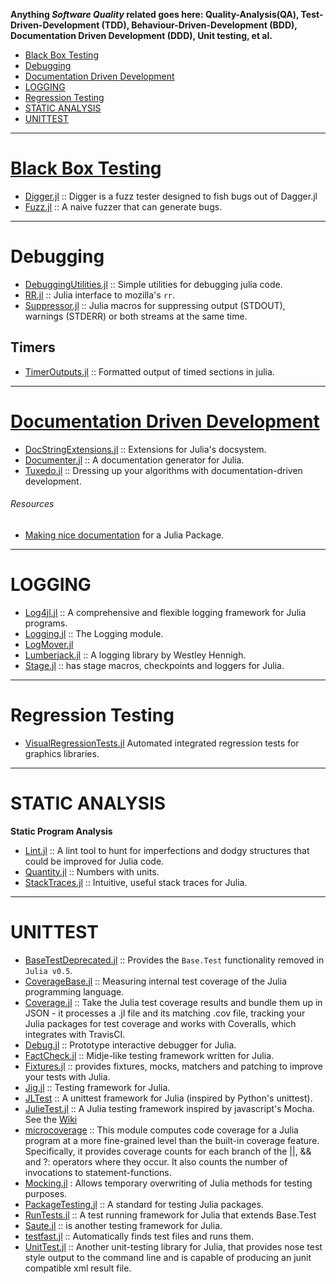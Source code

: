 **Anything _Software Quality_ related goes here: Quality-Analysis(QA), Test-Driven-Development (TDD), Behaviour-Driven-Development (BDD), Documentation Driven Development (DDD), Unit testing, et al.**

+ [Black Box Testing](#black-box-testing)
+ [Debugging](#debugging)
+ [Documentation Driven Development](#documentation-driven-development)
+ [LOGGING](#logging)
+ [Regression Testing](#regression-testing)
+ [STATIC ANALYSIS](#static-analysis)
+ [UNITTEST](#unittest)

----

# [Black Box Testing](http://en.wikipedia.org/wiki/Black-box_testing)
+ [Digger.jl](https://github.com/MikeInnes/Digger.jl) :: Digger is a fuzz tester designed to fish bugs out of Dagger.jl
+ [Fuzz.jl](https://github.com/danluu/Fuzz.jl) :: A naive fuzzer that can generate bugs.

----

# Debugging
+ [DebuggingUtilities.jl](https://github.com/timholy/DebuggingUtilities.jl) :: Simple utilities for debugging julia code.
+ [RR.jl](https://github.com/Keno/RR.jl) :: Julia interface to mozilla's `rr`.
+ [Suppressor.jl](https://github.com/Ismael-VC/Suppressor.jl) ::  Julia macros for suppressing output (STDOUT), warnings (STDERR) or both streams at the same time.

## Timers
+ [TimerOutputs.jl](https://github.com/KristofferC/TimerOutputs.jl) :: Formatted output of timed sections in julia.

----

# [Documentation Driven Development](http://collectiveidea.com/blog/archives/2014/04/21/on-documentation-driven-development/)
+ [DocStringExtensions.jl](https://github.com/JuliaDocs/DocStringExtensions.jl) :: Extensions for Julia's docsystem.
+ [Documenter.jl](https://github.com/JuliaDocs/Documenter.jl) :: A documentation generator for Julia. 
+ [Tuxedo.jl](https://github.com/milktrader/Tuxedo.jl) :: Dressing up your algorithms with documentation-driven development.

###### Resources
+ [Making nice documentation](http://maurow.bitbucket.org/notes/documenting-a-julia-package.html) for a Julia Package.

----

# LOGGING
+ [Log4jl.jl](https://github.com/wildart/Log4jl.jl) :: A comprehensive and flexible logging framework for Julia programs.
+ [Logging.jl](https://github.com/kmsquire/Logging.jl) :: The Logging module.
+ [LogMover.jl](https://github.com/nkottary/LogMover.jl)
+ [Lumberjack.jl](https://github.com/forio/Lumberjack.jl) :: A logging library by Westley Hennigh.
+ [Stage.jl](https://github.com/saltpork/Stage.jl) :: has stage macros, checkpoints and loggers for Julia.

----

# Regression Testing
+ [VisualRegressionTests.jl](https://github.com/JuliaPlots/VisualRegressionTests.jl) Automated integrated regression tests for graphics libraries.


----

# STATIC ANALYSIS
__Static Program Analysis__
+ [Lint.jl](https://github.com/tonyhffong/Lint.jl) :: A lint tool to hunt for imperfections and dodgy structures that could be improved for Julia code.
+ [Quantity.jl](https://github.com/rephorm/Quantity.jl) :: Numbers with units.
+ [StackTraces.jl](https://github.com/invenia/StackTraces.jl) :: Intuitive, useful stack traces for Julia.

----

# UNITTEST 
+ [BaseTestDeprecated.jl](https://github.com/IainNZ/BaseTestDeprecated.jl) :: Provides the `Base.Test` functionality removed in `Julia v0.5`.
+ [CoverageBase.jl](https://github.com/timholy/CoverageBase.jl) :: Measuring internal test coverage of the Julia programming language.
+ [Coverage.jl](https://github.com/IainNZ/Coverage.jl) :: Take the Julia test coverage results and bundle them up in JSON - it processes a .jl file and its matching .cov file, tracking your Julia packages for test coverage and works with Coveralls, which integrates with TravisCI.
+ [Debug.jl](https://github.com/toivoh/Debug.jl) :: Prototype interactive debugger for Julia.
+ [FactCheck.jl](https://github.com/zachallaun/FactCheck.jl) :: Midje-like testing framework written for Julia.
+ [Fixtures.jl](https://github.com/burrowsa/Fixtures.jl) :: provides fixtures, mocks, matchers and patching to improve your tests with Julia.
+ [Jig.jl](https://github.com/milktrader/Jig.jl) :: Testing framework for Julia.
+ [JLTest](https://github.com/smangano/JLTest) :: A unittest framework for Julia (inspired by Python's unittest).
+ [JulieTest.jl](https://github.com/arypurnomoz/JulieTest.jl) :: A Julia testing framework inspired by javascript's Mocha. See the [Wiki](https://github.com/arypurnomoz/JulieTest.jl/wiki)
+ [microcoverage](https://github.com/StephenVavasis/microcoverage) :: This module computes code coverage for a Julia program at a more fine-grained level than the built-in coverage feature. Specifically, it provides coverage counts for each branch of the ||, && and ?: operators where they occur. It also counts the number of invocations to statement-functions.
+ [Mocking.jl](https://github.com/invenia/Mocking.jl) : Allows temporary overwriting of Julia methods for testing purposes.
+ [PackageTesting.jl](https://github.com/johnmyleswhite/PackageTesting.jl) :: A standard for testing Julia packages.
+ [RunTests.jl](https://github.com/burrowsa/RunTests.jl) :: A test running framework for Julia that extends Base.Test
+ [Saute.jl](https://github.com/milktrader/Saute.jl) :: is another testing framework for Julia.
+ [testfast.jl](https://github.com/Veraticus/testfast.jl) :: Automatically finds test files and runs them.
+ [UnitTest.jl](https://github.com/analyzere/UnitTest.jl) :: Another unit-testing library for Julia, that provides nose test style output to the command line and is capable of producing an junit compatible xml result file.


